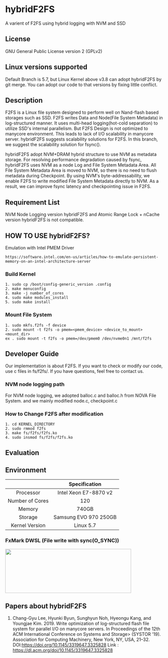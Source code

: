# hybridF2FS
A varient of F2FS using hybrid logging with NVM and SSD

## License
GNU General Public License version 2 (GPLv2)

## Linux versions supported
Default Branch is 5.7, but Linux Kernel above v3.8 can adopt hybridF2FS by git merge. You can adopt our code to that versions by fixing little conflict.

## Description
F2FS is a Linux file system designed to perform well on Nand-flash based storages such as SSD. F2FS writes Data and Node(File System Metadata) in log-structured manner. It uses multi-head logging(hot-cold separation) to utilize SSD's internal parallelism. But F2FS Design is not optimized to manycore environment. This leads to lack of I/O scalability in manycore server. hybridF2FS suggests scalability solutions for F2FS. In this branch, we suggest the scalability solution for fsync().

hybridF2FS adopt NVM+DRAM hybrid structure to use NVM as metadata storage. For resolving performance degradation caused by fsync, hybridF2FS uses NVM as a node Log and File System Metadata Area. All File System Metadata Area is moved to NVM, so there is no need to flush metadata during Checkpoint. By using NVM's byte-addressability, we enable F2FS to write modified File System Metadata directly to NVM.  As a result, we can improve fsync latency and checkpointing issue in F2FS.

## Requirement List

NVM Node Logging version hybridF2FS and Atomic Range Lock + nCache version hybridF2FS is not compatible.

## HOW TO USE hybridF2FS?

Emulation with Intel PMEM Driver
```
https://software.intel.com/en-us/articles/how-to-emulate-persistent-memory-on-an-intel-architecture-server
```

### Build Kernel
```
1. sudo cp /boot/config-generic_version .config
2. make menuconfig
3. make -j number_of_cores
4. sudo make modules_install
5. sudo make install
```
### Mount File System
```
1. sudo mkfs.f2fs -f device
2. sudo mount -t f2fs -o pmem=<pmem_device> <device_to_mount> <mount_dir>
ex . sudo mount -t f2fs -o pmem=/dev/pmem0 /dev/nvme0n1 /mnt/f2fs
```

## Developer Guide
Our implementation is about F2FS. If you want to check or modify our code, use c files in fs/f2fs/. If you have questions, feel free to contact us.

### NVM node logging path
For NVM node logging, we adopted balloc.c and balloc.h from NOVA File System. and we mainly modified node.c, checkpoint.c


### How to Change F2FS after modification 
```
1. cd KERNEL_DIRECTORY
2. sudo rmmod f2fs
3. make fs/f2fs/f2fs.ko
4. sudo insmod fs/f2fs/f2fs.ko
```

## Evaluation

## Environment

|  <center></center> |  <center>Specification</center> |  
|:--------:|:--------:|
| <center>Processor</center> | <center>Intel Xeon E7-8870 v2</center> |
| <center>Number of Cores</center> | <center>120</center> |
| <center>Memory</center>  | <center>740GB</center> |
| <center>Storage</center>  | <center>Samsung EVO 970 250GB</center> |
| <center>Kernel Version</center>  | <center>Linux 5.7</center> |

### FxMark DWSL (File write with sync(O_SYNC))
<img src="https://user-images.githubusercontent.com/45027411/140457958-866462cd-8f0f-481e-823c-4d3b19e91c27.jpg" width="400" height="140"/>


## Papers about hybridF2FS

1. Chang-Gyu Lee, Hyunki Byun, Sunghyun Noh, Hyeongu Kang, and Youngjae Kim. 2019. Write optimization of log-structured flash file system for parallel I/O on manycore servers. In Proceedings of the 12th ACM International Conference on Systems and Storage> (SYSTOR '19). Association for Computing Machinery, New York, NY, USA, 21–32. DOI:https://doi.org/10.1145/3319647.3325828
Link : https://dl.acm.org/doi/10.1145/3319647.3325828

